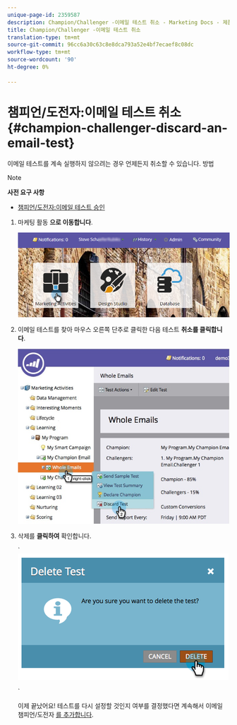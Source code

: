 ```yaml
---
unique-page-id: 2359587
description: Champion/Challenger -이메일 테스트 취소 - Marketing Docs - 제품 설명서
title: Champion/Challenger -이메일 테스트 취소
translation-type: tm+mt
source-git-commit: 96cc6a30c63c8e8dca793a52e4bf7ecaef8c08dc
workflow-type: tm+mt
source-wordcount: '90'
ht-degree: 0%

---
```



# 챔피언/도전자:이메일 테스트 취소 {#champion-challenger-discard-an-email-test}

이메일 테스트를 계속 실행하지 않으려는 경우 언제든지 취소할 수 있습니다. 방법

>[!NOTE]
>
>**사전 요구 사항**
>
>* [챔피언/도전자:이메일 테스트 승인](champion-challenger-approve-your-email-test.md)

>



1. 마케팅 활동 **으로 이동합니다**.

   ![](assets/login-marketing-activities-3.png)

1. 이메일 테스트를 찾아 마우스 오른쪽 단추로 클릭한 다음 테스트 **취소를 클릭합니다**.

   ![](assets/champion5.jpg)

1. 삭제를 **클릭하여** 확인합니다.

   ` ![](assets/image2014-9-15-14-3a17-3a11.png)

   `

   이제 끝났어요! 테스트를 다시 설정할 것인지 여부를 결정했다면 계속해서 이메일 챔피언/도전자 [를 추가합니다](add-an-email-champion-challenger.md).


